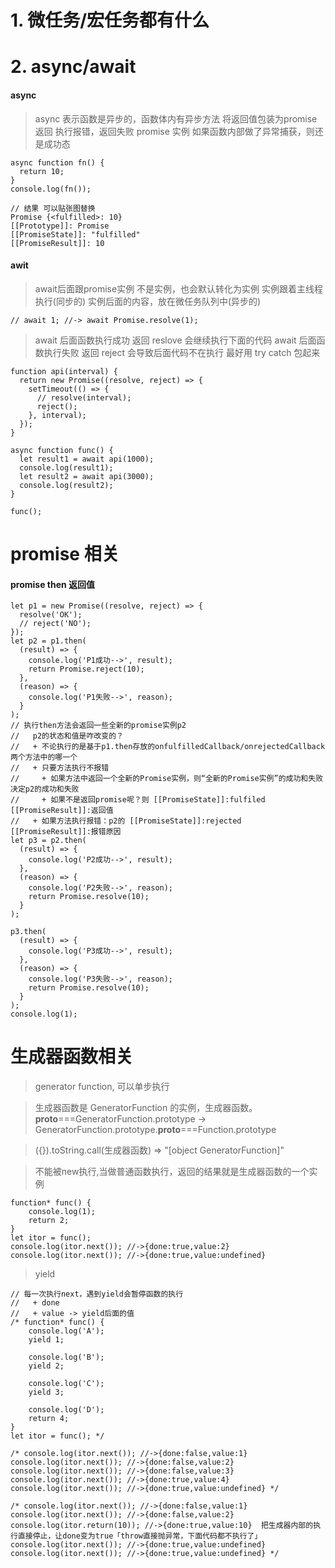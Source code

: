 <!--
 * @LastEditors: wudan01
 * @description: 文件描述
-->
# 1. 微任务/宏任务都有什么

# 2. async/await
#### async
> async 表示函数是异步的，函数体内有异步方法
> 将返回值包装为promise返回
> 执行报错，返回失败 promise 实例
> 如果函数内部做了异常捕获，则还是成功态

```
async function fn() {
  return 10;
}
console.log(fn());

// 结果 可以贴张图替换
Promise {<fulfilled>: 10}
[[Prototype]]: Promise
[[PromiseState]]: "fulfilled"
[[PromiseResult]]: 10

```

#### awit
> await后面跟promise实例
> 不是实例，也会默认转化为实例
> 实例跟着主线程执行(同步的)
> 实例后面的内容，放在微任务队列中(异步的)
```
// await 1; //-> await Promise.resolve(1);
```

> await 后面函数执行成功 返回 reslove 会继续执行下面的代码
> await 后面函数执行失败 返回 reject 会导致后面代码不在执行
> 最好用 try catch 包起来
```
function api(interval) {
  return new Promise((resolve, reject) => {
    setTimeout(() => {
      // resolve(interval);
      reject();
    }, interval);
  });
}

async function func() {
  let result1 = await api(1000);
  console.log(result1);
  let result2 = await api(3000);
  console.log(result2);
}

func();

```


# promise 相关

#### promise then 返回值
```
let p1 = new Promise((resolve, reject) => {
  resolve('OK');
  // reject('NO');
});
let p2 = p1.then(
  (result) => {
    console.log('P1成功-->', result);
    return Promise.reject(10);
  },
  (reason) => {
    console.log('P1失败-->', reason);
  }
);
// 执行then方法会返回一些全新的promise实例p2
//   p2的状态和值是咋改变的？
//   + 不论执行的是基于p1.then存放的onfulfilledCallback/onrejectedCallback两个方法中的哪一个
//   + 只要方法执行不报错
//     + 如果方法中返回一个全新的Promise实例，则“全新的Promise实例”的成功和失败决定p2的成功和失败
//     + 如果不是返回promise呢？则 [[PromiseState]]:fulfiled  [[PromiseResult]]:返回值
//   + 如果方法执行报错：p2的 [[PromiseState]]:rejected  [[PromiseResult]]:报错原因
let p3 = p2.then(
  (result) => {
    console.log('P2成功-->', result);
  },
  (reason) => {
    console.log('P2失败-->', reason);
    return Promise.resolve(10);
  }
);

p3.then(
  (result) => {
    console.log('P3成功-->', result);
  },
  (reason) => {
    console.log('P3失败-->', reason);
    return Promise.resolve(10);
  }
);
console.log(1);
```

# 生成器函数相关
> generator function, 可以单步执行

> 生成器函数是 GeneratorFunction 的实例，生成器函数。__proto__===GeneratorFunction.prototype -> GeneratorFunction.prototype.__proto__===Function.prototype

> ({}).toString.call(生成器函数) => "[object GeneratorFunction]"

> 不能被new执行,当做普通函数执行，返回的结果就是生成器函数的一个实例

```
function* func() {
    console.log(1);
    return 2;
}
let itor = func();
console.log(itor.next()); //->{done:true,value:2}
console.log(itor.next()); //->{done:true,value:undefined} 
```
> yield
```
// 每一次执行next，遇到yield会暂停函数的执行
//   + done
//   + value -> yield后面的值
/* function* func() {
    console.log('A');
    yield 1;

    console.log('B');
    yield 2;

    console.log('C');
    yield 3;

    console.log('D');
    return 4;
}
let itor = func(); */

/* console.log(itor.next()); //->{done:false,value:1}
console.log(itor.next()); //->{done:false,value:2}
console.log(itor.next()); //->{done:false,value:3}
console.log(itor.next()); //->{done:true,value:4}
console.log(itor.next()); //->{done:true,value:undefined} */

/* console.log(itor.next()); //->{done:false,value:1}
console.log(itor.next()); //->{done:false,value:2}
console.log(itor.return(10)); //->{done:true,value:10}  把生成器内部的执行直接停止，让done变为true「throw直接抛异常，下面代码都不执行了」
console.log(itor.next()); //->{done:true,value:undefined}
console.log(itor.next()); //->{done:true,value:undefined} */
```